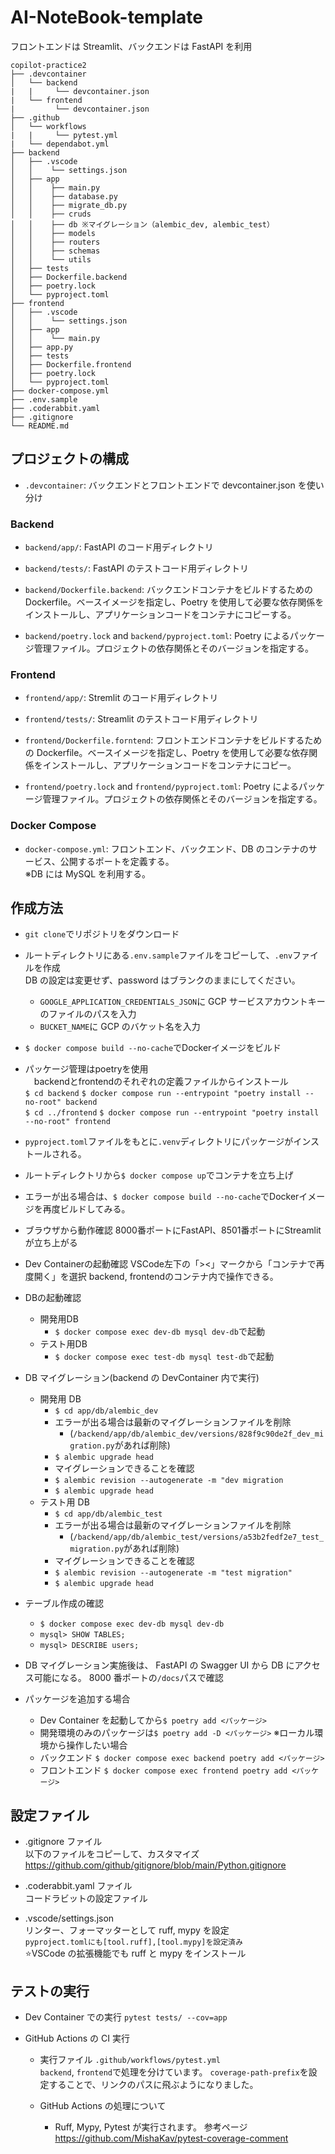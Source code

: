 # AI-NoteBook-template

フロントエンドは Streamlit、バックエンドは FastAPI を利用

```
copilot-practice2
├── .devcontainer
│   └── backend
|   |     └── devcontainer.json
|   └── frontend
|         └── devcontainer.json
├── .github
│   └── workflows
|   |     └── pytest.yml
|   └── dependabot.yml
├── backend
│   ├── .vscode
│   │    └── settings.json
│   ├── app
│   │    ├── main.py
│   │    ├── database.py
│   │    ├── migrate_db.py
│   │    ├── cruds
│   │    ├── db ※マイグレーション（alembic_dev, alembic_test）
│   │    ├── models
│   │    ├── routers
│   │    ├── schemas
│   │    └── utils
│   ├── tests
│   ├── Dockerfile.backend
│   ├── poetry.lock
│   └── pyproject.toml
├── frontend
│   ├── .vscode
│   │    └── settings.json
│   ├── app
│   │    └── main.py
│   ├── app.py
│   ├── tests
│   ├── Dockerfile.frontend
│   ├── poetry.lock
│   └── pyproject.toml
├── docker-compose.yml
├── .env.sample
├── .coderabbit.yaml
├── .gitignore
└── README.md
```

## プロジェクトの構成

- `.devcontainer`: バックエンドとフロントエンドで devcontainer.json を使い分け

### Backend

- `backend/app/`: FastAPI のコード用ディレクトリ

- `backend/tests/`: FastAPI のテストコード用ディレクトリ

- `backend/Dockerfile.backend`: バックエンドコンテナをビルドするための Dockerfile。ベースイメージを指定し、Poetry を使用して必要な依存関係をインストールし、アプリケーションコードをコンテナにコピーする。

- `backend/poetry.lock` and `backend/pyproject.toml`: Poetry によるパッケージ管理ファイル。プロジェクトの依存関係とそのバージョンを指定する。

### Frontend

- `frontend/app/`: Stremlit のコード用ディレクトリ

- `frontend/tests/`: Streamlit のテストコード用ディレクトリ

- `frontend/Dockerfile.forntend`: フロントエンドコンテナをビルドするための Dockerfile。ベースイメージを指定し、Poetry を使用して必要な依存関係をインストールし、アプリケーションコードをコンテナにコピー。

- `frontend/poetry.lock` and `frontend/pyproject.toml`: Poetry によるパッケージ管理ファイル。プロジェクトの依存関係とそのバージョンを指定する。

### Docker Compose

- `docker-compose.yml`: フロントエンド、バックエンド、DB のコンテナのサービス、公開するポートを定義する。<br>
  ※DB には MySQL を利用する。

## 作成方法

- `git clone`でリポジトリをダウンロード
- ルートディレクトリにある`.env.sample`ファイルをコピーして、`.env`ファイルを作成<br>
  DB の設定は変更せず、password はブランクのままにしてください。<br>
  - `GOOGLE_APPLICATION_CREDENTIALS_JSON`に GCP サービスアカウントキーのファイルのパスを入力
  - `BUCKET_NAME`に GCP のバケット名を入力
- `$ docker compose build --no-cache`でDockerイメージをビルド
- パッケージ管理はpoetryを使用<br>
　backendとfrontendのそれぞれの定義ファイルからインストール<br>
   `$ cd backend`
   `$ docker compose run --entrypoint "poetry install --no-root" backend`<br>
   `$ cd ../frontend`
   `$ docker compose run --entrypoint "poetry install --no-root" frontend`<br>
- `pyproject.toml`ファイルをもとに`.venv`ディレクトリにパッケージがインストールされる。

- ルートディレクトリから`$ docker compose up`でコンテナを立ち上げ
- エラーが出る場合は、`$ docker compose build --no-cache`でDockerイメージを再度ビルドしてみる。

- ブラウザから動作確認 8000番ポートにFastAPI、8501番ポートにStreamlitが立ち上がる

- Dev Containerの起動確認 VSCode左下の「><」マークから「コンテナで再度開く」を選択
   backend, frontendのコンテナ内で操作できる。

- DBの起動確認
   - 開発用DB
      - `$ docker compose exec dev-db mysql dev-db`で起動
   - テスト用DB
      - `$ docker compose exec test-db mysql test-db`で起動

- DB マイグレーション(backend の DevContainer 内で実行)
  - 開発用 DB
    - `$ cd app/db/alembic_dev`
    - エラーが出る場合は最新のマイグレーションファイルを削除
      - (`/backend/app/db/alembic_dev/versions/828f9c90de2f_dev_migration.py`があれば削除)
    - `$ alembic upgrade head`
    - マイグレーションできることを確認
    - `$ alembic revision --autogenerate -m "dev migration`
    - `$ alembic upgrade head`
  - テスト用 DB
    - `$ cd app/db/alembic_test`
    - エラーが出る場合は最新のマイグレーションファイルを削除
      - (`/backend/app/db/alembic_test/versions/a53b2fedf2e7_test_migration.py`があれば削除)
    - マイグレーションできることを確認
    - `$ alembic revision --autogenerate -m "test migration"`
    - `$ alembic upgrade head`
  
- テーブル作成の確認
   - `$ docker compose exec dev-db mysql dev-db`
   - `mysql> SHOW TABLES;`
   - `mysql> DESCRIBE users;`

- DB マイグレーション実施後は、
  FastAPI の Swagger UI から DB にアクセス可能になる。
  8000 番ポートの`/docs`パスで確認

- パッケージを追加する場合
  - Dev Container を起動してから`$ poetry add <パッケージ>`
  - 開発環境のみのパッケージは`$ poetry add -D <パッケージ>`
    ※ローカル環境から操作したい場合
  - バックエンド `$ docker compose exec backend poetry add <パッケージ>`
  - フロントエンド `$ docker compose exec frontend poetry add <パッケージ>`

## 設定ファイル

- .gitignore ファイル<br>
  以下のファイルをコピーして、カスタマイズ<br>
  https://github.com/github/gitignore/blob/main/Python.gitignore

- .coderabbit.yaml ファイル<br>
  コードラビットの設定ファイル

- .vscode/settings.json<br>
  リンター、フォーマッターとして ruff, mypy を設定<br>
  `pyproject.tomlにも[tool.ruff],[tool.mypy]を設定済み`<br>
  ⭐️VSCode の拡張機能でも ruff と mypy をインストール

## テストの実行

- Dev Container での実行
  `pytest tests/ --cov=app`

- GitHub Actions の CI 実行

  - 実行ファイル
    `.github/workflows/pytest.yml`<br>
    `backend`, `frontend`で処理を分けています。
    `coverage-path-prefix`を設定することで、リンクのパスに飛ぶようになりました。

  - GitHub Actions の処理について
    - Ruff, Mypy, Pytest が実行されます。
      参考ページ
      https://github.com/MishaKav/pytest-coverage-comment

